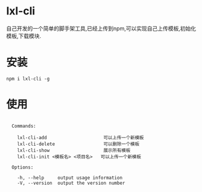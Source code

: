 # lxl-cli
自己开发的一个简单的脚手架工具,已经上传到npm,可以实现自己上传模板,初始化模板,下载模块.

# 安装
```
npm i lxl-cli -g
```

# 使用
```

  Commands:

    lxl-cli-add                     可以上传一个新模板
    lxl-cli-delete                  可以删除一个模板
    lxl-cli-show                    展示所有模板
    lxl-cli-init <模板名> <项目名>   可以上传一个新模板

  Options:

    -h, --help     output usage information
    -V, --version  output the version number
```

